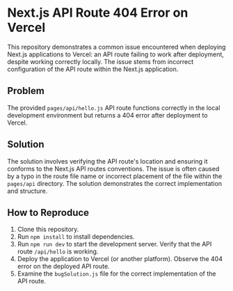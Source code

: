 # Next.js API Route 404 Error on Vercel

This repository demonstrates a common issue encountered when deploying Next.js applications to Vercel: an API route failing to work after deployment, despite working correctly locally. The issue stems from incorrect configuration of the API route within the Next.js application.

## Problem

The provided `pages/api/hello.js` API route functions correctly in the local development environment but returns a 404 error after deployment to Vercel.

## Solution

The solution involves verifying the API route's location and ensuring it conforms to the Next.js API routes conventions.  The issue is often caused by a typo in the route file name or incorrect placement of the file within the `pages/api` directory.  The solution demonstrates the correct implementation and structure.

## How to Reproduce

1. Clone this repository.
2. Run `npm install` to install dependencies.
3. Run `npm run dev` to start the development server.  Verify that the API route `/api/hello` is working.
4. Deploy the application to Vercel (or another platform). Observe the 404 error on the deployed API route.
5. Examine the `bugSolution.js` file for the correct implementation of the API route.
